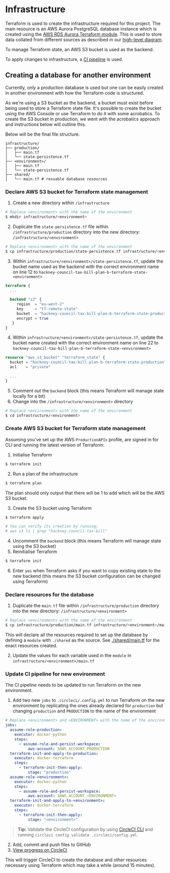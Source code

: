 # Infrastructure

Terraform is used to create the infrastructure required for this project. The
main resource is an AWS Aurora PostgreSQL database instance which is created using the
[AWS RDS Aurora Terraform module](https://registry.terraform.io/modules/terraform-aws-modules/rds-aurora/aws/latest).
This is used to store data collated from different sources
as described in our [high-level diagram](../docs/diagrams/high_level_diagram.png).

To manage Terraform state, an AWS S3 bucket is used as the backend.

To apply changes to infrastructure, a [CI pipeline](../.circleci/config.yml) is used.

## Creating a database for another environment

Currently, only a production database is used but one can be easily created in another
environment with how the Terraform code is structured.

As we're using a S3 bucket as the backend, a bucket must exist before being used
to store a Terraform state file. It's possible to create the bucket using the
AWS Console or use Terraform to do it with some acrobatics. To create the S3
bucket in production, we went with the acrobatics approach and instructions
below will outline this.

Below will be the final file structure.
```
infrastructure/
├── production/
│   ├── main.tf
│   └── state-persistence.tf
├── <environment>/
│   ├── main.tf
│   └── state-persistence.tf
├── shared/
│   └── main.tf # resuable database resources
```

### Declare AWS S3 bucket for Terraform state management

1. Create a new directory within `/infrastructure`

```bash
# Replace <environment> with the name of the environment
$ mkdir infrastructure/<environment>
```

2. Duplicate the `state-persistence.tf` file within `/infrastructure/production` directory into the new directory: `/infrastructure/<environment>`

```bash
# Replace <environment> with the name of the environment
$ cp infrastructure/production/state-persistence.tf infrastructure/<environment>/state-persistence.tf
```

3. Within `infrastructure/<environment>/state-persistence.tf`, update the bucket name used as the backend with the correct environment name on line 12 to `hackney-council-tax-bill-plan-b-terraform-state-<environment>`

```terraform
terraform {
  ...

  backend "s3" {
     region  = "eu-west-2"
     key     = "tf-remote-state"
     bucket  = "hackney-council-tax-bill-plan-b-terraform-state-production" # Update production with name of environment
     encrypt = true
   }
}
```

4. Within `infrastructure/<environment>/state-persistence.tf`, update the bucket name created with the correct environment name on line 22 to `hackney-council-tax-bill-plan-b-terraform-state-<environment>`

```terraform
resource "aws_s3_bucket" "terraform_state" {
  bucket = "hackney-council-tax-bill-plan-b-terraform-state-production" # Update production with name of environment
  acl    = "private"

  ...
}
```

5. Comment out the `backend` block (this means Terraform will manage state locally for a bit)
6. Change into the `/infrastructure/<environment>` directory

```bash
# Replace <environment> with the name of the environment
$ cd infrastructure/<environment>
```

### Create AWS S3 bucket for Terraform state management

Assuming you've set up the AWS `ProductionAPIs` profile, are signed in for
CLI and running the latest version of Terraform:

1. Initialise Terraform

```bash
$ terraform init
```

2. Run a plan of the infrastructure

```bash
$ terraform plan
```

The plan should only output that there will be 1 to add which will be the AWS S3
bucket.

3. Create the S3 bucket using Terraform

```bash
$ terraform apply

# You can verify its creation by running:
# aws s3 ls | grep "hackney-council-tax-bill"
```

4. Uncomment the `backend` block (this means Terraform will manage state using the S3 bucket)
5. Reinitialise Terraform

```bash
$ terraform init
```

6. Enter `yes` when Terraform asks if you want to copy existing state to the new backend (this means the S3 bucket configuration can be changed using Terraform)

### Declare resources for the database

1. Duplicate the `main.tf` file within `/infrastructure/production` directory into the new directory: `/infrastructure/<environment>`

```bash
# Replace <environment> with the name of the environment
$ cp infrastructure/production/main.tf infrastructure/<environment>/main.tf
```

This will declare all the resources required to set up the database by defining a `module` with `./shared` as the source. See [./shared/main.tf](./shared/main.tf) for the exact resources created.

2. Update the values for each variable used in the `module` in `infrastructure/<environment>/main.tf`

### Update CI pipeline for new environment

The CI pipeline needs to be updated to run Terraform on the new environment.

1. Add two new `jobs` to `.circleci/.config.yml` to run Terraform on the new environment by replicating the ones already declared for `production` but changing `production` and `PRODUCTION` to the name of the environment

```yaml
# Replace <environment> and <ENVIRONMENT> with the name of the environment
jobs:
  assume-role-production:
    executor: docker-python
    steps:
      - assume-role-and-persist-workspace:
          aws-account: $AWS_ACCOUNT_PRODUCTION
  terraform-init-and-apply-to-production:
    executor: docker-terraform
    steps:
      - terraform-init-then-apply:
          stage: "production"
  assume-role-<environment>:
    executor: docker-python
    steps:
      - assume-role-and-persist-workspace:
          aws-account: $AWS_ACCOUNT_<ENVIRONMENT>
  terraform-init-and-apply-to-<environment>:
    executor: docker-terraform
    steps:
      - terraform-init-then-apply:
          stage: "<environment>"
```

> **Tip:** Validate the CircleCI configuration by using [CircleCI CLI](https://circleci.com/docs/2.0/local-cli-getting-started/) and running `circleci config validate .circleci/config.yml`.

2. Add, commit and push files to GitHub
3. [View progress on CircleCI](https://app.circleci.com/pipelines/github/LBHackney-IT/council-tax-bill-plan-b?branch=master)

This will trigger CircleCI to create the database and other resources necessary
using Terraform which may take a while (around 15 minutes).

